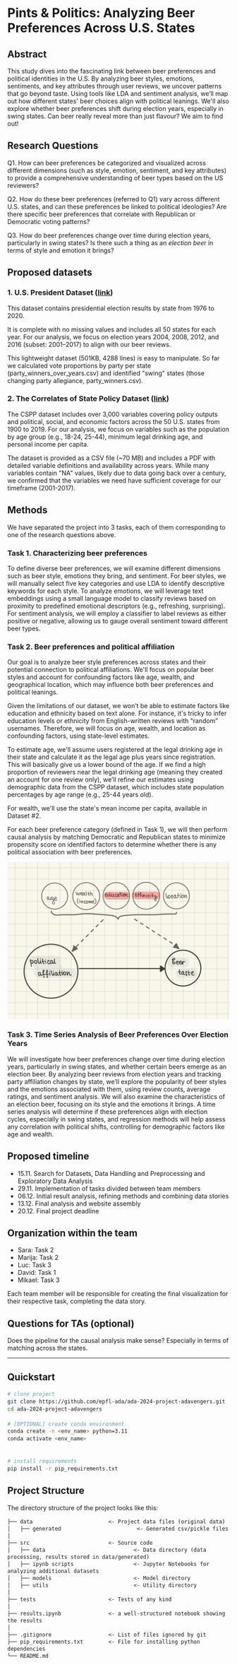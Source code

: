 # Pints & Politics: Analyzing Beer Preferences Across U.S. States


## Abstract
This study dives into the fascinating link between beer preferences and political identities in the U.S. By analyzing beer styles, emotions, sentiments, and key attributes through user reviews, we uncover patterns that go beyond taste. Using tools like LDA and sentiment analysis, we’ll map out how different states' beer choices align with political leanings. We'll also explore whether beer preferences shift during election years, especially in swing states. Can beer really reveal more than just flavour? We aim to find out!


## Research Questions


Q1. How can beer preferences be categorized and visualized across different dimensions (such as style, emotion, sentiment, and key attributes) to provide a comprehensive understanding of beer types based on the US reviewers?

Q2. How do these beer preferences (referred to Q1) vary across different U.S. states, and can these preferences be linked to political ideologies? Are there specific beer preferences that correlate with Republican or Democratic voting patterns?

Q3. How do beer preferences change over time during election years, particularly in swing states? Is there such a thing as an *election beer* in terms of style and emotion it brings?




## Proposed datasets


### 1. U.S. President Dataset ([link](https://doi.org/10.7910/DVN/42MVDX))

This dataset contains presidential election results by state from 1976 to 2020.

It is complete with no missing values and includes all 50 states for each year. For our analysis, we focus on election years 2004, 2008, 2012, and 2016 (subset: 2001–2017) to align with our beer reviews. 

This lightweight dataset (501KB, 4288 lines) is easy to manipulate. So far we calculated vote proportions by party per state (party_winners_over_years.csv) and identified "swing" states (those changing party allegiance, party_winners.csv).


### 2. The Correlates of State Policy Dataset ([link](https://ippsr.msu.edu/public-policy/correlates-state-policy))

The CSPP dataset includes over 3,000 variables covering policy outputs and political, social, and economic factors across the 50 U.S. states from 1900 to 2019. For our analysis, we focus on variables such as the population by age group (e.g., 18-24, 25-44), minimum legal drinking age, and personal income per capita.

The dataset is provided as a CSV file (~70 MB) and includes a PDF with detailed variable definitions and availability across years. While many variables contain "NA" values, likely due to data going back over a century, we confirmed that the variables we need have sufficient coverage for our timeframe (2001-2017).


## Methods


We have separated the project into 3 tasks, each of them corresponding to one of the research questions above.


### Task 1. Characterizing beer preferences


To define diverse beer preferences, we will examine different dimensions such as beer style, emotions they bring, and sentiment. For beer styles, we will manually select five key categories and use LDA to identify descriptive keywords for each style. To analyze emotions, we will leverage text embeddings using a small language model to classify reviews based on proximity to predefined emotional descriptors (e.g., refreshing, surprising). For sentiment analysis, we will employ a classifier to label reviews as either positive or negative, allowing us to gauge overall sentiment toward different beer types.


### Task 2. Beer preferences and political affiliation
Our goal is to analyze beer style preferences across states and their potential connection to political affiliations. We'll focus on popular beer styles and account for confounding factors like age, wealth, and geographical location, which may influence both beer preferences and political leanings.

Given the limitations of our dataset, we won’t be able to estimate factors like education and ethnicity based on text alone. For instance, it's tricky to infer education levels or ethnicity from English-written reviews with “random” usernames. Therefore, we will focus on age, wealth, and location as confounding factors, using state-level estimates.

To estimate age, we'll assume users registered at the legal drinking age in their state and calculate it as the legal age plus years since registration. This will basically give us a lower bound of the age. If we find a high proportion of reviewers near the legal drinking age (meaning they created an account for one review only), we’ll refine our estimates using demographic data from the CSPP dataset, which includes state population percentages by age range (e.g., 25-44 years old).

For wealth, we'll use the state's mean income per capita, available in Dataset #2.

For each beer preference category (defined in Task 1), we will then perform causal analysis by matching Democratic and Republican states to minimize propensity score on identified factors to determine whether there is any political association with beer preferences.


![Confounding factors graph](confounding_factors.JPG)


### Task 3. Time Series Analysis of Beer Preferences Over Election Years
We will investigate how beer preferences change over time during election years, particularly in swing states, and whether certain beers emerge as an election beer. By analyzing beer reviews from election years and tracking party affiliation changes by state, we’ll explore the popularity of beer styles and the emotions associated with them, using review counts, average ratings, and sentiment analysis. We will also examine the characteristics of an election beer, focusing on its style and the emotions it brings. A time series analysis will determine if these preferences align with election cycles, especially in swing states, and regression methods will help assess any correlation with political shifts, controlling for demographic factors like age and wealth.

## Proposed timeline

- 15.11. Search for Datasets, Data Handling and Preprocessing and Exploratory Data Analysis
- 29.11. Implementation of tasks divided between team members
- 06.12. Initial result analysis, refining methods and combining data stories
- 13.12. Final analysis and website assembly
- 20.12. Final project deadline


## Organization within the team

- Sara: Task 2
- Marija: Task 2
- Luc: Task 3
- David: Task 1
- Mikael: Task 3

Each team member will be responsible for creating the final visualization for their respective task, completing the data story.

## Questions for TAs (optional)

Does the pipeline for the causal analysis make sense? Especially in terms of matching across the states.

___
## Quickstart

```bash
# clone project
git clone https://github.com/epfl-ada/ada-2024-project-adavengers.git
cd ada-2024-project-adavengers

# [OPTIONAL] create conda environment
conda create -n <env_name> python=3.11
conda activate <env_name>


# install requirements
pip install -r pip_requirements.txt
```



## Project Structure

The directory structure of the project looks like this:

```
├── data                        <- Project data files (original data)
│   ├── generated                        <- Generated csv/pickle files
│
├── src                         <- Source code
│   ├── data                            <- Data directory (data processing, results stored in data/generated)
│   ├── ipynb scripts                   <- Jupyter Notebooks for analyzing additional datasets
│   ├── models                          <- Model directory
│   ├── utils                           <- Utility directory
│
├── tests                       <- Tests of any kind
│
├── results.ipynb               <- a well-structured notebook showing the results
│
├── .gitignore                  <- List of files ignored by git
├── pip_requirements.txt        <- File for installing python dependencies
└── README.md
```

